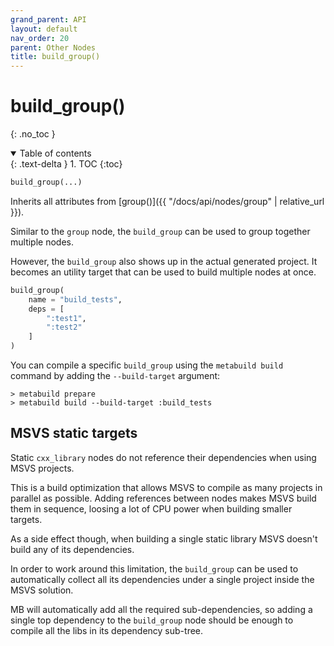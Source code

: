 ```yaml
---
grand_parent: API
layout: default
nav_order: 20
parent: Other Nodes
title: build_group()
---
```


# build_group()
{: .no_toc }


<details open markdown="block">
  <summary>
    Table of contents
  </summary>
  {: .text-delta }
1. TOC
{:toc}
</details>




```python
build_group(...)
```

Inherits all attributes from [group()]({{ "/docs/api/nodes/group" | relative_url }}).

Similar to the `group` node, the `build_group` can be used to group together multiple nodes.

However, the `build_group` also shows up in the actual generated project. It becomes an utility target that can be used to build multiple nodes at once.

```python
build_group(
    name = "build_tests",
    deps = [
        ":test1",
        ":test2"
    ]
)
```

You can compile a specific `build_group` using the `metabuild build` command by adding the `--build-target` argument:

```shell
> metabuild prepare
> metabuild build --build-target :build_tests
```

## MSVS static targets

Static `cxx_library` nodes do not reference their dependencies when using MSVS projects.

This is a build optimization that allows MSVS to compile as many projects in parallel as possible. Adding references between nodes makes MSVS build them in sequence, loosing a lot of CPU power when building smaller targets.

As a side effect though, when building a single static library MSVS doesn't build any of its dependencies.

In order to work around this limitation, the `build_group` can be used to automatically collect all its dependencies under a single project inside the MSVS solution.

MB will automatically add all the required sub-dependencies, so adding a single top dependency to the `build_group` node should be enough to compile all the libs in its dependency sub-tree.
